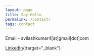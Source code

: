```yaml
---
layout: page
title: Say Hello
permalink: /contact/
tags: contact
---
```


Email - avilashkumar4[at]gmail[dot]com

[LinkedIn](https://www.linkedin.com/in/kumaravilash/){:target="_blank"}
